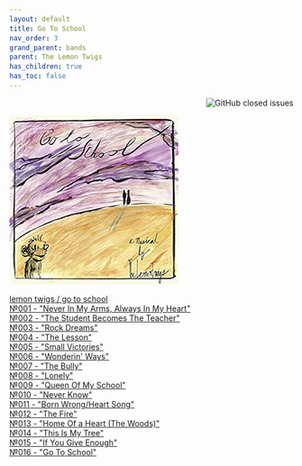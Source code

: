 ```yaml
---
layout: default
title: Go To School
nav_order: 3  
grand_parent: bands  
parent: The Lemon Twigs
has_children: true
has_toc: false  
---  
```


<p align="right">
   <img alt="GitHub closed issues" src="https://img.shields.io/github/issues-closed-raw/januarythirtyfirst/translatesongs">
</p>  

![Go To School](../../img/coverGoToSchool.jpg)

[lemon twigs / go to school](https://januarythirtyfirst.github.io/TranslateSongs/LemonTwigs/GoToSchool/GoToSchool_main)  
[№001 - "Never In My Arms, Always In My Heart"](https://januarythirtyfirst.github.io/TranslateSongs/LemonTwigs/GoToSchool/001.%20NeverInMyArmsAlwaysInMyHeart)  
[№002 - "The Student Becomes The Teacher"](https://januarythirtyfirst.github.io/TranslateSongs/LemonTwigs/GoToSchool/002.%20TheStudentBecomesTheTeacher)  
[№003 - "Rock Dreams"](https://januarythirtyfirst.github.io/TranslateSongs/LemonTwigs/GoToSchool/003.%20RockDreams)  
[№004 - "The Lesson"](https://januarythirtyfirst.github.io/TranslateSongs/LemonTwigs/GoToSchool/004.%20Lesson)  
[№005 - "Small Victories"](https://januarythirtyfirst.github.io/TranslateSongs/LemonTwigs/GoToSchool/005.%20SmallVictories)  
[№006 - "Wonderin' Ways"](https://januarythirtyfirst.github.io/TranslateSongs/LemonTwigs/GoToSchool/006.%20WonderinWays)  
[№007 - "The Bully"](https://januarythirtyfirst.github.io/TranslateSongs/LemonTwigs/GoToSchool/007.%20TheBully)    
[№008 - "Lonely"](https://januarythirtyfirst.github.io/TranslateSongs/LemonTwigs/GoToSchool/008.%20Lonely)  
[№009 - "Queen Of My School"](https://januarythirtyfirst.github.io/TranslateSongs/LemonTwigs/GoToSchool/009.%20QueenOfMySchool)  
[№010 - "Never Know"](https://januarythirtyfirst.github.io/TranslateSongs/LemonTwigs/GoToSchool/010.%20NeverKnow)  
[№011 - "Born Wrong/Heart Song"](https://januarythirtyfirst.github.io/TranslateSongs/LemonTwigs/GoToSchool/011.%20BornWrongHeartSong)  
[№012 - "The Fire"](https://januarythirtyfirst.github.io/TranslateSongs/LemonTwigs/GoToSchool/012.%20Fire)  
[№013 - "Home Of a Heart (The Woods)"](https://januarythirtyfirst.github.io/TranslateSongs/LemonTwigs/GoToSchool/013.%20HomeofAHeartTheWoods)  
[№014 - "This Is My Tree"](https://januarythirtyfirst.github.io/TranslateSongs/LemonTwigs/GoToSchool/014.%20ThisIsMyTree)  
[№015 - "If You Give Enough"](https://januarythirtyfirst.github.io/TranslateSongs/LemonTwigs/GoToSchool/015.%20IfYouGiveEnough)  
[№016 - "Go To School"](https://januarythirtyfirst.github.io/TranslateSongs/LemonTwigs/GoToSchool/016.%20GoToSchool)  
